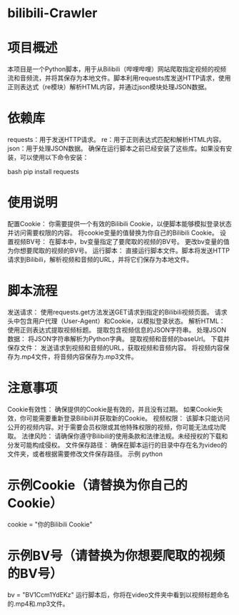 # bilibili-Crawler
# 项目概述
本项目是一个Python脚本，用于从Bilibili（哔哩哔哩）网站爬取指定视频的视频流和音频流，并将其保存为本地文件。脚本利用requests库发送HTTP请求，使用正则表达式（re模块）解析HTML内容，并通过json模块处理JSON数据。

# 依赖库
requests：用于发送HTTP请求。
re：用于正则表达式匹配和解析HTML内容。
json：用于处理JSON数据。
确保在运行脚本之前已经安装了这些库。如果没有安装，可以使用以下命令安装：

bash
pip install requests
# 使用说明
配置Cookie：
你需要提供一个有效的Bilibili Cookie，以便脚本能够模拟登录状态并访问需要权限的内容。
将cookie变量的值替换为你自己的Bilibili Cookie。
设置视频BV号：
在脚本中，bv变量指定了要爬取的视频的BV号。
更改bv变量的值为你想要爬取的视频的BV号。
运行脚本：
直接运行脚本文件。脚本将发送HTTP请求到Bilibili，解析视频和音频的URL，并将它们保存为本地文件。
# 脚本流程
发送请求：
使用requests.get方法发送GET请求到指定的Bilibili视频页面。
请求头中包含用户代理（User-Agent）和Cookie，以模拟登录状态。
解析HTML：
使用正则表达式提取视频标题。
提取包含视频信息的JSON字符串。
处理JSON数据：
将JSON字符串解析为Python字典。
提取视频和音频的baseUrl。
下载并保存文件：
发送请求到视频和音频的URL，获取视频和音频内容。
将视频内容保存为.mp4文件，将音频内容保存为.mp3文件。
# 注意事项
Cookie有效性：
确保提供的Cookie是有效的，并且没有过期。
如果Cookie失效，你可能需要重新登录Bilibili并获取新的Cookie。
视频权限：
该脚本只能访问公开的视频内容。对于需要会员权限或其他特殊权限的视频，你可能无法成功爬取。
法律风险：
请确保你遵守Bilibili的使用条款和法律法规。未经授权的下载和分发可能构成侵权。
文件保存路径：
确保在脚本运行的目录中存在名为video的文件夹，或者根据需要修改文件保存路径。
示例
python
# 示例Cookie（请替换为你自己的Cookie）
cookie = "你的Bilibili Cookie"
 
# 示例BV号（请替换为你想要爬取的视频的BV号）
bv = "BV1Ccm1YdEKz"
运行脚本后，你将在video文件夹中看到以视频标题命名的.mp4和.mp3文件。
